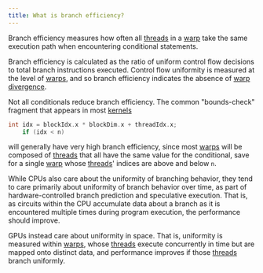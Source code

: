 ```yaml
---
title: What is branch efficiency?
---
```


Branch efficiency measures how often all [threads](/gpu-glossary/device-software/thread) in a [warp](/gpu-glossary/device-software/warp) take the same execution path when encountering conditional statements.

Branch efficiency is calculated as the ratio of uniform control flow decisions to total branch instructions executed. Control flow uniformity is measured at the level of [warps](/gpu-glossary/device-software/warp), and so branch efficiency indicates the absence of [warp divergence](/gpu-glossary/perf/warp-divergence).

Not all conditionals reduce branch efficiency. The common "bounds-check" fragment that appears in most [kernels](https://godbolt.org/z/d1PsYYPnW)

```cpp
int idx = blockIdx.x * blockDim.x + threadIdx.x;
    if (idx < n)
```

will generally have very high branch efficiency, since most [warps](/gpu-glossary/device-software/warp) will be composed of [threads](/gpu-glossary/device-software/thread) that all have the same value for the conditional, save for a single [warp](/gpu-glossary/device-software/warp) whose [threads](/gpu-glossary/device-software/thread)' indices are above and below `n`.

While CPUs also care about the uniformity of branching behavior, they tend to care primarily about uniformity of branch behavior over time, as part of hardware-controlled branch prediction and speculative execution. That is, as circuits within the CPU accumulate data about a branch as it is encountered multiple times during program execution, the performance should improve.

GPUs instead care about uniformity in space. That is, uniformity is measured within [warps](/gpu-glossary/device-software/warp), whose [threads](/gpu-glossary/device-software/thread) execute concurrently in time but are mapped onto distinct data, and performance improves if those [threads](/gpu-glossary/device-software/thread) branch uniformly.
